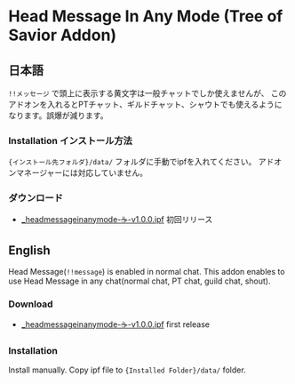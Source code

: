 # Head Message In Any Mode (Tree of Savior Addon)


## 日本語

`!!メッセージ` で頭上に表示する黄文字は一般チャットでしか使えませんが、
このアドオンを入れるとPTチャット、ギルドチャット、シャウトでも使えるようになります。誤爆が減ります。


### Installation インストール方法

`{インストール先フォルダ}/data/` フォルダに手動でipfを入れてください。
アドオンマネージャーには対応していません。


### ダウンロード

- [_headmessageinanymode-☕-v1.0.0.ipf](https://github.com/yyyyyu/Tree-of-Savior-Addons/blob/master/HeadMessageInAnyMode/ipf/_headmessageinanymode-%E2%98%95-v1.0.0.ipf) 初回リリース



## English

Head Message(`!!message`) is enabled in normal chat.
This addon enables to use Head Message in any chat(normal chat, PT chat, guild chat, shout).


### Download

- [_headmessageinanymode-☕-v1.0.0.ipf](https://github.com/yyyyyu/Tree-of-Savior-Addons/blob/master/HeadMessageInAnyMode/ipf/_headmessageinanymode-%E2%98%95-v1.0.0.ipf) first release


### Installation

Install manually. Copy ipf file to `{Installed Folder}/data/` folder.


